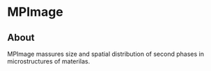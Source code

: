 # MPImage

## About
MPImage massures size and spatial distribution of second phases in microstructures of materilas.
